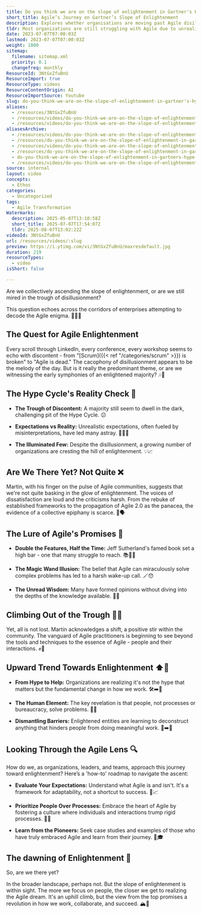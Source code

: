 ```yaml
---
title: Do you think we are on the slope of enlightenment in Gartner's Hype Cycle?
short_title: Agile’s Journey on Gartner’s Slope of Enlightenment
description: Explores whether organisations are moving past Agile disillusionment towards true understanding, highlighting the shift from hype to people-focused, effective Agile practices.
tldr: Most organizations are still struggling with Agile due to unrealistic expectations and a focus on process over people, but a growing number are starting to see real benefits by prioritizing human interactions and learning from successful pioneers. The shift toward true Agile maturity is underway, though widespread enlightenment has not yet been reached. Development managers should focus on setting realistic goals, fostering a people-first culture, and learning from those who have achieved genuine Agile success.
date: 2023-07-07T07:00:03Z
lastmod: 2023-07-07T07:00:03Z
weight: 1000
sitemap:
  filename: sitemap.xml
  priority: 0.1
  changefreq: monthly
ResourceId: 3NtGxZfuBnU
ResourceImport: true
ResourceType: videos
ResourceContentOrigin: AI
ResourceImportSource: Youtube
slug: do-you-think-we-are-on-the-slope-of-enlightenment-in-gartner's-hype-cycle
aliases:
  - /resources/3NtGxZfuBnU
  - /resources/videos/do-you-think-we-are-on-the-slope-of-enlightenment-in-gartners-hype-cycle
  - /resources/videos/do-you-think-we-are-on-the-slope-of-enlightenment-in-gartner-s-hype-cycle
aliasesArchive:
  - /resources/videos/do-you-think-we-are-on-the-slope-of-enlightenment-in-gartners-hype-cycle
  - /resources/do-you-think-we-are-on-the-slope-of-enlightenment-in-gartners-hype-cycle
  - /resources/videos/do-you-think-we-are-on-the-slope-of-enlightenment-in-gartner's-hype-cycle
  - /resources/do-you-think-we-are-on-the-slope-of-enlightenment-in-gartner's-hype-cycle
  - do-you-think-we-are-on-the-slope-of-enlightenment-in-gartners-hype-cycle
  - /resources/videos/do-you-think-we-are-on-the-slope-of-enlightenment-in-gartner-s-hype-cycle
source: internal
layout: video
concepts:
  - Ethos
categories:
  - Uncategorized
tags:
  - Agile Transformation
Watermarks:
  description: 2025-05-07T13:10:58Z
  short_title: 2025-07-07T17:54:07Z
  tldr: 2025-08-07T13:02:22Z
videoId: 3NtGxZfuBnU
url: /resources/videos/:slug
preview: https://i.ytimg.com/vi/3NtGxZfuBnU/maxresdefault.jpg
duration: 219
resourceTypes:
  - video
isShort: false

---
```

Are we collectively ascending the slope of enlightenment, or are we still mired in the trough of disillusionment?  

This question echoes across the corridors of enterprises attempting to decode the Agile enigma. 🧗‍♂️🤔 

## The Quest for Agile Enlightenment 

Every scroll through LinkedIn, every conference, every workshop seems to echo with discontent - from "[Scrum]({{< ref "/categories/scrum" >}}) is broken" to "Agile is dead." The cacophony of disillusionment appears to be the melody of the day. But is it really the predominant theme, or are we witnessing the early symphonies of an enlightened majority? 🎶👥 

## The Hype Cycle's Reality Check 🔄 

- **The Trough of Discontent:** A majority still seem to dwell in the dark, challenging pit of the Hype Cycle. 😕 

- **Expectations vs Reality:** Unrealistic expectations, often fueled by misinterpretations, have led many astray. 💭🙅‍♂️ 

- **The Illuminated Few:** Despite the disillusionment, a growing number of organizations are cresting the hill of enlightenment. 💡📈 

## Are We There Yet? Not Quite ❌ 

Martin, with his finger on the pulse of Agile communities, suggests that we're not quite basking in the glow of enlightenment. The voices of dissatisfaction are loud and the criticisms harsh. From the rebuke of established frameworks to the propagation of Agile 2.0 as the panacea, the evidence of a collective epiphany is scarce. 🚫🗣️ 

## **The Lure of Agile's Promises** 🧲 

- **Double the Features, Half the Time:** Jeff Sutherland's famed book set a high bar - one that many struggle to reach. 📚🏃‍♂️ 

- **The Magic Wand Illusion:** The belief that Agile can miraculously solve complex problems has led to a harsh wake-up call. 🪄😯 

- **The Unread Wisdom:** Many have formed opinions without diving into the depths of the knowledge available. 🤿📘 

## Climbing Out of the Trough 🧗‍♀️ 

Yet, all is not lost. Martin acknowledges a shift, a positive stir within the community. The vanguard of Agile practitioners is beginning to see beyond the tools and techniques to the essence of Agile - people and their interactions. ✊🤝 

## Upward Trend Towards Enlightenment ⬆️🌟 

- **From Hype to Help:** Organizations are realizing it's not the hype that matters but the fundamental change in how we work. 🛠️➡️🤲 

- **The Human Element:** The key revelation is that people, not processes or bureaucracy, solve problems. 👫🔑 

- **Dismantling Barriers:** Enlightened entities are learning to deconstruct anything that hinders people from doing meaningful work. 🚧➡️🌉 

## Looking Through the Agile Lens 🔍 

How do we, as organizations, leaders, and teams, approach this journey toward enlightenment? Here’s a 'how-to' roadmap to navigate the ascent: 

- **Evaluate Your Expectations:** Understand what Agile is and isn't. It's a framework for adaptability, not a shortcut to success. 🤔📈 

- **Prioritize People Over Processes:** Embrace the heart of Agile by fostering a culture where individuals and interactions trump rigid processes. 💖👥 

- **Learn from the Pioneers:** Seek case studies and examples of those who have truly embraced Agile and learn from their journey. 🧭🎓 

## The dawning of Enlightenment 🌅 

So, are we there yet?  

In the broader landscape, perhaps not. But the slope of enlightenment is within sight. The more we focus on people, the closer we get to realizing the Agile dream. It's an uphill climb, but the view from the top promises a revolution in how we work, collaborate, and succeed. 🏔️🌄
